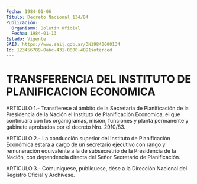 ```yaml
---
Fecha: 1984-01-06
Título: Decreto Nacional 134/84
Publicación:
  Organismo: Boletín Oficial
  Fecha: 1984-01-13
Estado: Vigente
SAIJ: https://www.saij.gob.ar/DN19840000134
Id: 123456789-0abc-431-0000-4891soterced
---
```

# TRANSFERENCIA DEL INSTITUTO DE PLANIFICACION ECONOMICA

<a id="1"></a>
ARTICULO 1.- Transfierese al ámbito de la Secretaria de Planificación  de  la  Presidencia  de  la  Nación  el Instituto de Planificación  Economica,  el  que continuara con los organigramas, misión, funciones y planta permanente  y  gabinete aprobados por el decreto Nro. 2910/83.

<a id="2"></a>
ARTICULO  2.- La conducción superior del Instituto de Planificación Económica estara  a  cargo  de un secretario ejecutivo con rango  y remuneración equivalente a la  de subsecretrio de la Presidencia de la  Nación,  con  dependencia  directa   del  Señor  Secretario  de Planificación.

<a id="3"></a>
ARTICULO  3.- Comuniquese, publíquese, dése a la Dirección Nacional del Registro Oficial y Archívese.